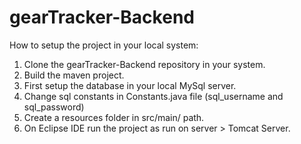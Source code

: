 # gearTracker-Backend

How to setup the project in your local system:

1. Clone the gearTracker-Backend repository in your system.
2. Build the maven project.
3. First setup the database in your local MySql server.
4. Change sql constants in Constants.java file (sql_username and sql_password)
5. Create a resources folder in src/main/ path.
6. On Eclipse IDE run the project as run on server > Tomcat Server.

